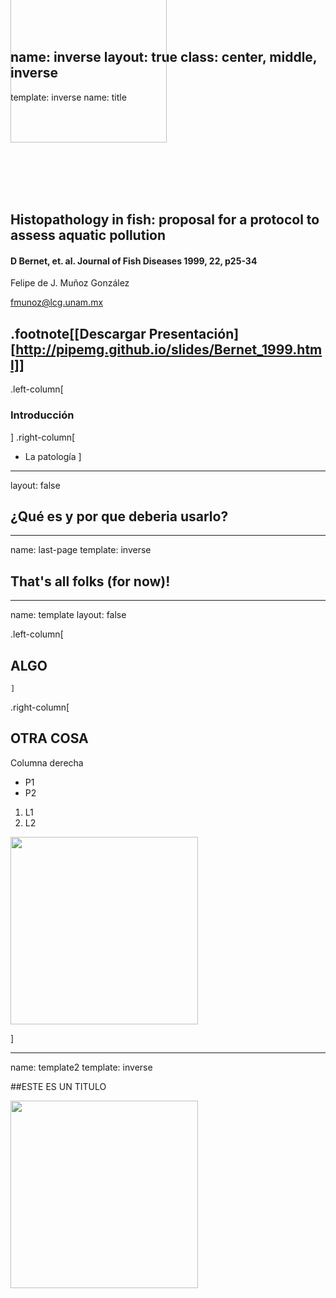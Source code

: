 name: inverse
layout: true
class: center, middle, inverse
---
template: inverse
name: title

<div style="text-align: left; margin-top:-200px; margin-left:0px;"> 
<image src="https://s31.postimg.org/il91kc897/view_large_j7vh4_BUd_Z9_Yhhqby.jpg" width=250px>
</div>

<br><br><br><br>

## Histopathology in fish: proposal for a protocol to assess aquatic pollution
#### D Bernet, et. al. Journal of Fish Diseases 1999, 22, p25-34

Felipe de J. Muñoz González


[fmunoz@lcg.unam.mx](mailto:fmunoz@lcg.unam.mx)

.footnote[[Descargar Presentación][http://pipemg.github.io/slides/Bernet_1999.html]]
---
.left-column[
### Introducción

]
.right-column[
 - La patología
]

---
layout: false
## ¿Qué es y por que deberia usarlo?
---
name: last-page
template: inverse

## That's all folks (for now)!


---
[comment]: <> (Esta es la forma del template para las paginas en color blanco)
name: template
layout: false

.left-column[
  ## ALGO
	]
.right-column[
  ## OTRA COSA
  Columna derecha
 - P1
 - P2
  1. L1
  2. L2

<image src="http://arquitectura.unam.mx/uploads/8/1/1/0/8110907/_2634437_orig.png" width="300px">

]


---
[comment]: <> (Esta es la forma del template para las paginas en color Negro)
name: template2
template: inverse

##ESTE ES UN TITULO

<image src="http://www.inmegen.gob.mx/tema/cms_page_media/305/Logotipo-INMEGEN.jpg" width="300px">



